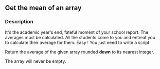 ## Get the mean of an array

### Description

It's the academic year's end, fateful moment of your school report. The averages must be calculated. All the students come to you and entreat you to calculate their average for them. Easy ! You just need to write a script.

Return the average of the given array rounded **down** to its nearest integer.

The array will never be empty.